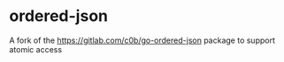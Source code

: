 # ordered-json
A fork of the https://gitlab.com/c0b/go-ordered-json package to support atomic access

